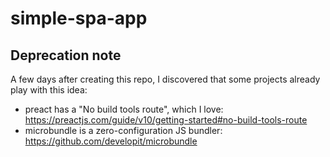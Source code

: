 # simple-spa-app

## Deprecation note

A few days after creating this repo, I discovered that some projects already play with this idea:

- preact has a "No build tools route", which I love: https://preactjs.com/guide/v10/getting-started#no-build-tools-route
- microbundle is a zero-configuration JS bundler: https://github.com/developit/microbundle
